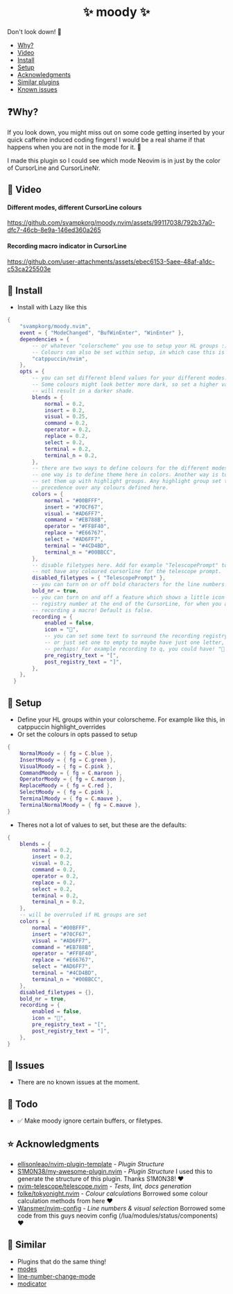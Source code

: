 <h1 align="center">✨ moody ✨</h1>

Don't look down! 🚠

- [Why?](#-Why?)
- [Video](#-Video)
- [Install](#-Install)
- [Setup](#-Setup)
- [Acknowledgments](#-Acknowledgments)
- [Similar plugins](#-Similar)
- [Known issues](#-Issues)

## ❓Why?

If you look down, you might miss out on some code getting inserted by your quick caffeine induced coding fingers!
I would be a real shame if that happens when you are not in the mode for it. 🤦

I made this plugin so I could see which mode Neovim is in just by the color of CursorLine and CursorLineNr.

## 🎥 Video

#### Different modes, different CursorLine colours
<https://github.com/svampkorg/moody.nvim/assets/99117038/792b37a0-dfc7-46cb-8e9a-146ed360a265>

#### Recording macro indicator in CursorLine
<https://github.com/user-attachments/assets/ebec6153-5aee-48af-a1dc-c53ca225503e>


## 💾 Install

- Install with Lazy like this
```lua
{
    "svampkorg/moody.nvim",
    event = { "ModeChanged", "BufWinEnter", "WinEnter" },
    dependencies = {
        -- or whatever "colorscheme" you use to setup your HL groups :)
        -- Colours can also be set within setup, in which case this is redundant.
        "catppuccin/nvim",
    },
    opts = {
        -- you can set different blend values for your different modes.
        -- Some colours might look better more dark, so set a higher value
        -- will result in a darker shade.
        blends = {
            normal = 0.2,
            insert = 0.2,
            visual = 0.25,
            command = 0.2,
            operator = 0.2,
            replace = 0.2,
            select = 0.2,
            terminal = 0.2,
            terminal_n = 0.2,
        },
        -- there are two ways to define colours for the different modes.
        -- one way is to define theme here in colors. Another way is to
        -- set them up with highlight groups. Any highlight group set takes
        -- precedence over any colours defined here.
        colors = {
            normal = "#00BFFF",
            insert = "#70CF67",
            visual = "#AD6FF7",
            command = "#EB788B",
            operator = "#FF8F40",
            replace = "#E66767",
            select = "#AD6FF7",
            terminal = "#4CD4BD",
            terminal_n = "#00BBCC",
        },
        -- disable filetypes here. Add for example "TelescopePrompt" to
        -- not have any coloured cursorline for the telescope prompt.
        disabled_filetypes = { "TelescopePrompt" },
        -- you can turn on or off bold characters for the line numbers
        bold_nr = true,
        -- you can turn on and off a feature which shows a little icon and
        -- registry number at the end of the CursorLine, for when you are
        -- recording a macro! Default is false.
        recording = {
            enabled = false,
            icon = "󰑋",
            -- you can set some text to surround the recording registry char with
            -- or just set one to empty to maybe have just one letter, an arrow
            -- perhaps! For example recording to q, you could have! "󰑋    q" :D
            pre_registry_text = "[",
            post_registry_text = "]",
        },
    },
  }
```

## 💺 Setup

- Define your HL groups within your colorscheme. For example like this, in catppuccin highlight_overrides
- Or set the colours in opts passed to setup
```lua
{
    NormalMoody = { fg = C.blue },
    InsertMoody = { fg = C.green },
    VisualMoody = { fg = C.pink },
    CommandMoody = { fg = C.maroon },
    OperatorMoody = { fg = C.maroon },
    ReplaceMoody = { fg = C.red },
    SelectMoody = { fg = C.pink },
    TerminalMoody = { fg = C.mauve },
    TerminalNormalMoody = { fg = C.mauve },
}
```

- Theres not a lot of values to set, but these are the defaults:
```lua
{
    blends = {
        normal = 0.2,
        insert = 0.2,
        visual = 0.2,
        command = 0.2,
        operator = 0.2,
        replace = 0.2,
        select = 0.2,
        terminal = 0.2,
        terminal_n = 0.2,
    },
    -- will be overruled if HL groups are set
    colors = {
        normal = "#00BFFF",
        insert = "#70CF67",
        visual = "#AD6FF7",
        command = "#EB788B",
        operator = "#FF8F40",
        replace = "#E66767",
        select = "#AD6FF7",
        terminal = "#4CD4BD",
        terminal_n = "#00BBCC",
    },
    disabled_filetypes = {},
    bold_nr = true,
    recording = {
        enabled = false,
        icon = "󰑋",
        pre_registry_text = "[",
        post_registry_text = "]",
    },
}
```

## 🤯 Issues

- There are no known issues at the moment.

## 🤔 Todo

- ✅ Make moody ignore certain buffers, or filetypes.

## ⭐ Acknowledgments

- [ellisonleao/nvim-plugin-template](https://github.com/ellisonleao/nvim-plugin-template) - *Plugin Structure*
- [S1M0N38/my-awesome-plugin.nvim](https://github.com/ellisonleao/nvim-plugin-template) - *Plugin Structure* I used this to generate the structure of this plugin. Thanks S1M0N38! ❤️
- [nvim-telescope/telescope.nvim](https://github.com/nvim-telescope/telescope.nvim) - *Tests, lint, docs generation*
- [folke/tokyonight.nvim](https://github.com/folke/tokyonight.nvim) - *Colour calculations* Borrowed some colour calculation methods from here ❤️
- [Wansmer/nvim-config](https://github.com/Wansmer/nvim-config) - *Line numbers & visual selection* Borrowed some code from this guys neovim config (/lua/modules/status/components) ❤️

## 🫶 Similar

- Plugins that do the same thing!
- [modes](https://github.com/mvllow/modes.nvim)
- [line-number-change-mode](https://github.com/sethen/line-number-change-mode.nvim)
- [modicator](https://github.com/mawkler/modicator.nvim)

